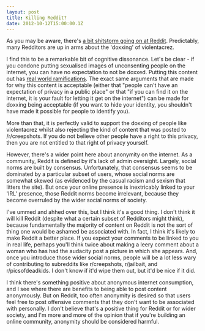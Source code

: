 ```yaml
---
layout: post
title: Killing Reddit?
date: 2012-10-12T15:00:00.1Z
---
```


As you may be aware, there's [a bit shitstorm going on at Reddit](http://gawker.com/5950981/unmasking-reddits-violentacrez-the-biggest-troll-on-the-web). Predictably, many Redditors are up in arms about the 'doxxing' of violentacrez.

I find this to be a remarkable bit of cognitive dissonance. Let's be clear - if you condone putting sexualised images of unconsenting people on the internet, you can have no expectation to not be doxxed. Putting this content out has [real world ramifications](http://www.guardian.co.uk/media/greenslade/2010/may/11/pcc-privacy). The exact same arguments that are made for why this content is acceptable (either that "people can't have an expectation of privacy in a public place" or that "if you can find it on the internet, it is your fault for letting it get on the internet") can be made for doxxing being acceptable (if you want to hide your identity, you shouldn't have made it possible for people to identify you).

More than that, it is perfectly valid to support the doxxing of people like violentacrez whilst also rejecting the kind of content that was posted to /r/creepshots. If you do not believe other people have a right to this privacy, then you are not entitled to that right of privacy yourself.

However, there's a wider point here about anonymity on the internet. As a community, Reddit is defined by it's lack of admin oversight. Largely, social norms are built by consensus. Unfortunately, that consensus seems to be dominated by a particular subset of users, whose social norms are somewhat skewed (as evidenced by the casual racism and sexism that litters the site). But once your online presence is inextricably linked to your 'IRL' presence, those Reddit norms become irrelevant, because they become overruled by the wider social norms of society.

I've ummed and ahhed over this, but I think it's a good thing. I don't think it will kill Reddit (despite what a certain subset of Redditors might think), because fundamentally the majority of content on Reddit is not the sort of thing one would be ashamed be associated with. In fact, I think it's likely to make Reddit a better place. If you expect your comments to be linked to you in real life, perhaps you'll think twice about making a leery comment about a woman who has had the audacity post a picture in which she appears. And, once you introduce those wider social norms, people will be a lot less wary of contributing to subreddits like r/creepshots, r/jailbait, and r/picsofdeadkids. I don't know if it'd wipe them out, but it'd be nice if it did.

I think there's something positive about anonymous internet consumption, and I see where there are benefits to being able to post content anonymously. But on Reddit, too often anonymity is desired so that users feel free to post offensive comments that they don't want to be associated with personally. I don't believe that's a positive thing for Reddit or for wider society, and I'm more and more of the opinion that if you're building an online community, anonymity should be considered harmful.